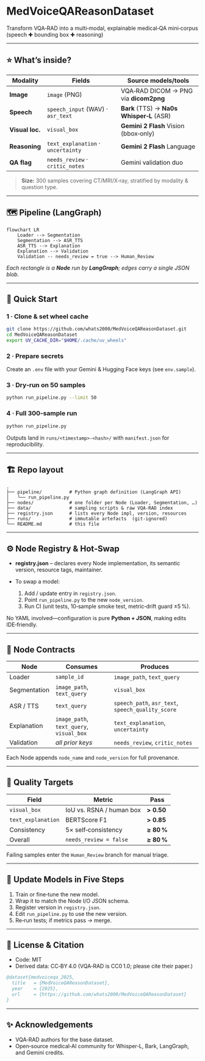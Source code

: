 # MedVoiceQAReasonDataset

Transform VQA‑RAD into a multi‑modal, explainable medical‑QA mini‑corpus (speech ✚ bounding box ✚ reasoning)

---

## ⭐️ What’s inside?

| Modality        | Fields                             | Source models/tools                       |
| --------------- | ---------------------------------- | ----------------------------------------- |
| **Image**       | `image` (PNG)                      | VQA‑RAD DICOM → PNG via **dicom2png**     |
| **Speech**      | `speech_input` (WAV) · `asr_text`  | **Bark** (TTS) → **Na0s Whisper‑L** (ASR) |
| **Visual loc.** | `visual_box`                       | **Gemini 2 Flash** Vision (bbox‑only)     |
| **Reasoning**   | `text_explanation` · `uncertainty` | **Gemini 2 Flash** Language               |
| **QA flag**     | `needs_review` · `critic_notes`    | Gemini validation duo                     |

> **Size:** 300 samples covering CT/MRI/X‑ray, stratified by modality & question type.

---

## 🗺️ Pipeline (LangGraph)

```mermaid
flowchart LR
    Loader --> Segmentation
    Segmentation --> ASR_TTS
    ASR_TTS --> Explanation
    Explanation --> Validation
    Validation -- needs_review = true --> Human_Review
```

*Each rectangle is a **Node** run by **LangGraph**; edges carry a single JSON blob.*

---

## 🚀 Quick Start

### 1 · Clone & set wheel cache

```bash
git clone https://github.com/whats2000/MedVoiceQAReasonDataset.git
cd MedVoiceQAReasonDataset
export UV_CACHE_DIR="$HOME/.cache/uv_wheels"
```

### 2 · Prepare secrets

Create an `.env` file with your Gemini & Hugging Face keys (see `env.sample`).

### 3 · Dry‑run on 50 samples

```bash
python run_pipeline.py --limit 50
```

### 4 · Full 300‑sample run

```bash
python run_pipeline.py
```

Outputs land in `runs/<timestamp>-<hash>/` with `manifest.json` for reproducibility.

---

## 🏗️ Repo layout

```
.
├── pipeline/          # Python graph definition (LangGraph API)
│   └── run_pipeline.py
├── nodes/             # one folder per Node (Loader, Segmentation, …)
├── data/              # sampling scripts & raw VQA‑RAD index
├── registry.json      # lists every Node impl, version, resources
├── runs/              # immutable artefacts  (git‑ignored)
└── README.md          # this file
```

---

## ⚙️ Node Registry & Hot‑Swap

* **registry.json** – declares every Node implementation, its semantic version, resource tags, maintainer.
* To swap a model:

  1. Add / update entry in `registry.json`.
  2. Point `run_pipeline.py` to the new `node_version`.
  3. Run CI (unit tests, 10‑sample smoke test, metric‑drift guard ±5 %).

No YAML involved—configuration is pure **Python + JSON**, making edits IDE‑friendly.

---

## 📝 Node Contracts

| Node         | Consumes                                 | Produces                                          |
| ------------ | ---------------------------------------- | ------------------------------------------------- |
| Loader       | `sample_id`                              | `image_path`, `text_query`                        |
| Segmentation | `image_path`, `text_query`               | `visual_box`                                      |
| ASR / TTS    | `text_query`                             | `speech_path`, `asr_text`, `speech_quality_score` |
| Explanation  | `image_path`, `text_query`, `visual_box` | `text_explanation`, `uncertainty`                 |
| Validation   | *all prior keys*                         | `needs_review`, `critic_notes`                    |

Each Node appends `node_name` and `node_version` for full provenance.

---

## 🎯 Quality Targets

| Field              | Metric                   | Pass       |
| ------------------ | ------------------------ | ---------- |
| `visual_box`       | IoU vs. RSNA / human box | **> 0.50** |
| `text_explanation` | BERTScore F1             | **> 0.85** |
| Consistency        | 5× self‑consistency      | **≥ 80 %** |
| Overall            | `needs_review = false`   | **≥ 80 %** |

Failing samples enter the `Human_Review` branch for manual triage.

---

## 🔄 Update Models in Five Steps

1. Train or fine‑tune the new model.
2. Wrap it to match the Node I/O JSON schema.
3. Register version in `registry.json`.
4. Edit `run_pipeline.py` to use the new version.
5. Re‑run tests; if metrics pass → merge.

---

## 📜 License & Citation

* Code: MIT
* Derived data: CC‑BY 4.0  (VQA‑RAD is CC0 1.0; please cite their paper.)

```bibtex
@dataset{medvoiceqa_2025,
  title   = {MedVoiceQAReasonDataset},
  year    = {2025},
  url     = {https://github.com/whats2000/MedVoiceQAReasonDataset}
}
```

---

## ✨ Acknowledgements

* VQA‑RAD authors for the base dataset.
* Open‑source medical‑AI community for Whisper‑L, Bark, LangGraph, and Gemini credits.
